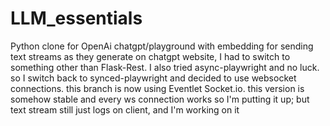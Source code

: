 # LLM_essentials
Python clone for OpenAi chatgpt/playground with embedding
for sending text streams as they generate on chatgpt website, I had to switch to something other than Flask-Rest. I also tried async-playwright and no luck. so I switch back to synced-playwright and decided to use websocket connections. this branch is now using Eventlet Socket.io.
this version is somehow stable and every ws connection works so I'm putting it up; but text stream still just logs on client, and I'm working on it
